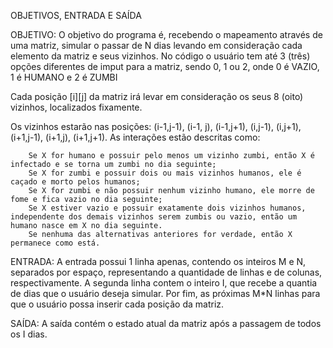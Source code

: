 OBJETIVOS, ENTRADA E SAÍDA

OBJETIVO: O objetivo do programa é, recebendo o mapeamento através de uma matriz, simular o passar de N dias levando em
consideração cada elemento da matriz e seus vizinhos. No código o usuário tem até 3 (três) opções diferentes
de imput para a matriz, sendo 0, 1 ou 2, onde 0 é VAZIO, 1 é HUMANO e 2 é ZUMBI

Cada posição [i][j] da matriz irá levar em consideração os seus 8 (oito) vizinhos, localizados fixamente.

Os vizinhos estarão nas posições: (i-1,j-1), (i-1, j), (i-1,j+1), (i,j-1), (i,j+1), (i+1,j-1), (i+1,j), (i+1,j+1).
As interações estão descritas como: 
        
        Se X for humano e possuir pelo menos um vizinho zumbi, então X é infectado e se torna um zumbi no dia seguinte;
        Se X for zumbi e possuir dois ou mais vizinhos humanos, ele é caçado e morto pelos humanos;
        Se X for zumbi e não possuir nenhum vizinho humano, ele morre de fome e fica vazio no dia seguinte;
        Se X estiver vazio e possuir exatamente dois vizinhos humanos, independente dos demais vizinhos serem zumbis ou vazio, então um humano nasce em X no dia seguinte.
        Se nenhuma das alternativas anteriores for verdade, então X permanece como está.

ENTRADA: A entrada possui 1 linha apenas, contendo os inteiros M e N, separados por espaço, representando a quantidade
de linhas e de colunas, respectivamente. A segunda linha contem o inteiro I, que recebe a quantia de dias que o usuário
deseja simular. Por fim, as próximas M*N linhas para que o usuário possa inserir cada posição da matriz.

SAÍDA: A saída contém o estado atual da matriz após a passagem de todos os I dias.
